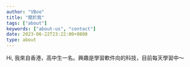 ```yaml
---
author: "VBoo"
title: "關於我"
tags: ["about"]
keywords: ["about-us", "contact"]
date: 2023-06-22T23:22:00+0800
type: about
---
```


Hi, 我來自香港，高中生一名。興趣是學習軟件向的科技，目前每天學習中～